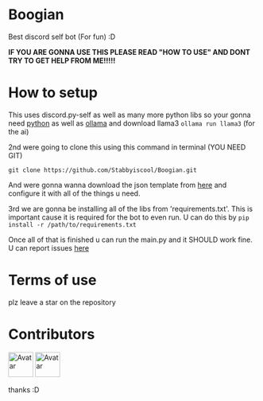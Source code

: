 # Boogian
Best discord self bot (For fun) :D

**IF YOU ARE GONNA USE THIS PLEASE READ "HOW TO USE" AND DONT TRY TO GET HELP FROM ME!!!!!**
# How to setup

This uses discord.py-self as well as many more python libs so your gonna need [python](https://www.python.org/) as well as [ollama](ollama.ai) and download llama3 `ollama run llama3` (for the ai)

2nd were going to clone this using this command in terminal (YOU NEED GIT)

`git clone https://github.com/Stabbyiscool/Boogian.git`

And were gonna wanna download the json template from [here](https://file.io/fUFfquXzqonb) and configure it with all of the things u need.

3rd we are gonna be installing all of the libs from 'requirements.txt'. This is important cause it is required for the bot to even run. U can do this by `pip install -r /path/to/requirements.txt`

Once all of that is finished u can run the main.py and it SHOULD work fine. U can report issues [here](https://github.com/Stabbyiscool/Boogian/issues)

# Terms of use

plz leave a star on the repository

# Contributors
<a href="https://discord.com/users/627905328075505683"><img src="https://images.weserv.nl/?url=https://cdn.discordapp.com/avatars/627905328075505683/a_a8408b7d540869bbbfc2e02d1a41b2dc.gif&fit=cover&mask=circle&maxage=7d" alt="Avatar" style="width:50px;"></a>
<a href="https://discord.com/users/1085537701035524187"><img src="https://images.weserv.nl/?url=https://cdn.discordapp.com/avatars/1085537701035524187/91264516fdd2241c37eec25d79103274.png&fit=cover&mask=circle&maxage=7d" alt="Avatar" style="width:50px;"></a>

thanks :D